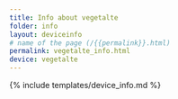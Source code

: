 ```yaml
---
title: Info about vegetalte
folder: info
layout: deviceinfo
# name of the page (/{{permalink}}.html)
permalink: vegetalte_info.html
device: vegetalte
---
```

{% include templates/device_info.md %}
